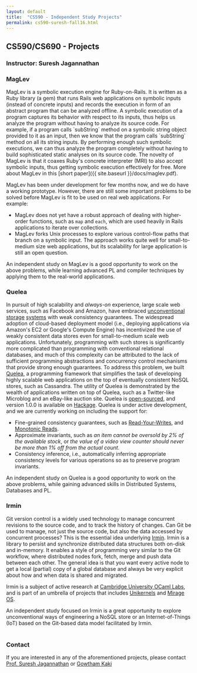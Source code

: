 ```yaml
---
layout: default
title:  "CS590 - Independent Study Projects"
permalink: cs590-suresh-fall16.html
---
```

<div class="center-align">
  <h2>CS590/CS690 - Projects</h2>
  <h3>Instructor: Suresh Jagannathan</h3>
</div>

<h3>MagLev</h3>

<div class="inline-img-div" id="maglev-img-div">
</div>
MagLev is a symbolic execution engine for Ruby-on-Rails. It is written
as a Ruby library (a gem) that runs Rails web applications on symbolic
inputs (instead of concrete inputs) and records the execution in form
of an abstract program that can be analyzed offline. A symbolic
execution of a program captures its behavior with respect to its
inputs, thus helps us analyze the program without having to analyze
its source code. For example, if a program calls `subString` method on
a symbolic string object provided to it as an input, then we know that
the program calls `subString` method on all its string inputs. By
performing enough such symbolic executions, we can thus analyze the
program completely without having to build sophisticated static
analyses on its source code. The novelty of MagLev is that it coaxes
Ruby's concrete interpreter (MRI) to also accept symbolic inputs, thus
getting symbolic execution effectively for free. More about MagLev in
this [short paper]({{ site.baseurl }}/docs/maglev.pdf).

MagLev has been under development for few months now, and we do have a
working prototype. However, there are still some important problems to
be solved before MagLev is fit to be used on real web applications.
For example:

+ MagLev does not yet have a robust approach of dealing with
  higher-order functions, such as `map` and `each`, which are used
  heavily in Rails applications to iterate over collections.
+ MagLev forks Unix processes to explore various control-flow paths
  that branch on a symbolic input. The approach works quite well for
  small-to-medium size web applications, but its scalability for
  large application is still an open question.

An independent study on MagLev is a good opportunity to work on the
above problems, while learning advanced PL and compiler techniques by
applying them to the real-world applications.

<h3>Quelea</h3>

<div class="inline-img-div" id="quelea-img-div">
</div>

In pursuit of high scalability and _always-on_ experience, large scale
web services, such as Facebook and Amazon, have embraced
[unconventional](http://www.allthingsdistributed.com/files/amazon-dynamo-sosp2007.pdf)
[storage](http://static.googleusercontent.com/media/research.google.com/en//archive/bigtable-osdi06.pdf)
[systems](https://www.cs.cornell.edu/projects/ladis2009/papers/lakshman-ladis2009.pdf)
with weak consistency guarantees. The widespread adoption of
cloud-based deployment model (i.e., deploying applications via
Amazon's EC2 or Google's Compute Engine) has incentivized the use of
weakly consistent data stores even for small-to-medium scale web
applications. Unfortunately, programming with such stores is
significantly more complicated than programming with conventional
relational databases, and much of this complexity can be attributed to
the lack of sufficient programming abstractions and concurrency
control mechanisms that provide strong enough guarantees. To address
this problem, we built [Quelea](http://gowthamk.github.io/Quelea/), a
programming framework
that simplifies the task of developing highly scalable web
applications on the top of eventually consistent NoSQL stores, such as
Cassandra. The utility of Quelea is demonstrated by the wealth of
applications written on top of Quelea, such as a Twitter-like
Microblog and an eBay-like auction site. Quelea is
[open-sourced](https://github.com/kayceesrk/Quelea), and version 1.0.0
is available on [Hackage](https://hackage.haskell.org/package/Quelea).
Quelea is under active development, and we are currently working on
including the support for:

+ Fine-grained consistency guarantees, such as
  [Read-Your-Writes](https://docs.oracle.com/cd/E17276_01/html/gsg_db_rep/C/rywc.html), and [Monotonic Reads](https://en.wikipedia.org/wiki/Consistency_model#Monotonic_read_consistency).
+ Approximate invariants, such as _an item cannot be
  oversold by 2% of the available stock_, or _the value of a video
  view counter should never be more than 1% off from the actual
  count_.
+ Consistency inference, i.e., automatically inferring appropriate
  consistency levels for various operations so as to preserve program
  invariants.

An independent study on Quelea is a good opportunity to work on the
above problems, while gaining advanced skills in Distributed Systems,
Databases and PL. 

<h3>Irmin</h3>

<div class="inline-img-div" id="irmin-img-div">
</div>

Git version control is a widely used technology to manage concurrent
revisions to the source code, and to track the history of changes.
Can Git be used to manage, not just the source code, but also the
data accessed by concurrent processes? This is the essential idea
underlying [Irmin](https://mirage.io/blog/introducing-irmin). Irmin is
a library to persist and synchronize distributed data structures both
on-disk and in-memory. It enables a style of programming very similar
to the Git workflow, where distributed nodes fork, fetch, merge and
push data between each other. The general idea is that you want every
active node to get a local (partial) copy of a global database and
always be very explicit about how and when data is shared and
migrated. 

Irmin is a subject of active research at
[Cambridge University OCaml
Labs](http://www.cl.cam.ac.uk/projects/ocamllabs/), and is part of an
umbrella of projects that includes [Unikernels](http://unikernel.org/) and 
[Mirage OS](https://mirage.io/). 

An independent study focused on Irmin is a great opportunity to
explore unconventional ways of engineering a NoSQL store or an
Internet-of-Things (IoT) based on the Git-based data model facilitated
by Irmin. 
<br />
<br />

<h3>Contact</h3>

If you are interested in any of the aforementioned projects, please
contact [Prof. Suresh
Jagannathan](https://www.cs.purdue.edu/homes/suresh/) or [Gowtham
Kaki](http://gowthamk.github.io/) 
